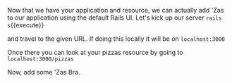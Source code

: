 Now that we have your application and resource, we can actually add 'Zas to our application using the default Rails UI. Let's kick up our server `rails s`{{execute}}

and travel to the given URL. If doing this locally it will be on `localhost:3000`

Once there you can look at your pizzas resource by going to `localhost:3000/pizzas`

Now, add some 'Zas Bra. 
